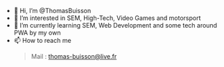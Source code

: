 - 👋 Hi, I’m @ThomasBuisson
- 👀 I’m interested in SEM, High-Tech, Video Games and motorsport
- 🌱 I’m currently learning SEM, Web Development and some tech around PWA by my own
- 📫 How to reach me 
    > Mail : thomas-buisson@live.fr
<!--- - 💞️ I’m looking to collaborate on ... --->


<!---
ThomasBuisson/ThomasBuisson is a ✨ special ✨ repository because its `README.md` (this file) appears on your GitHub profile.
You can click the Preview link to take a look at your changes.
--->
